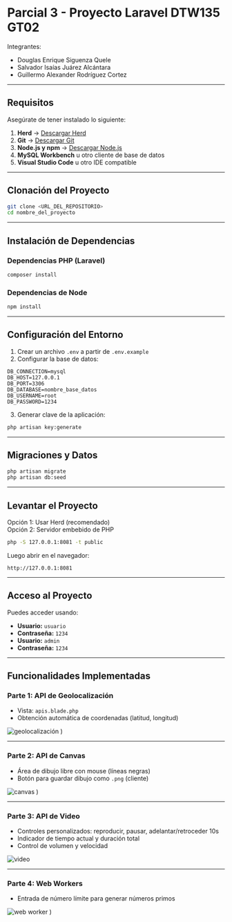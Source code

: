 
# Parcial 3 - Proyecto Laravel DTW135 GT02

Integrantes:  
- Douglas Enrique Siguenza Quele  
- Salvador Isaías Juárez Alcántara  
- Guillermo Alexander Rodríguez Cortez  

---

## Requisitos

Asegúrate de tener instalado lo siguiente:

1. **Herd** → [Descargar Herd](https://herd.laravel.com/)  
2. **Git** → [Descargar Git](https://git-scm.com/)  
3. **Node.js y npm** → [Descargar Node.js](https://nodejs.org/)  
4. **MySQL Workbench** u otro cliente de base de datos  
5. **Visual Studio Code** u otro IDE compatible  

---

## Clonación del Proyecto

```bash
git clone <URL_DEL_REPOSITORIO>
cd nombre_del_proyecto
```

---

## Instalación de Dependencias

### Dependencias PHP (Laravel)

```bash
composer install
```

### Dependencias de Node

```bash
npm install
```

---

## Configuración del Entorno

1. Crear un archivo `.env` a partir de `.env.example`
2. Configurar la base de datos:

```
DB_CONNECTION=mysql
DB_HOST=127.0.0.1
DB_PORT=3306
DB_DATABASE=nombre_base_datos
DB_USERNAME=root
DB_PASSWORD=1234
```

3. Generar clave de la aplicación:

```bash
php artisan key:generate
```

---

## Migraciones y Datos

```bash
php artisan migrate
php artisan db:seed
```

---

## Levantar el Proyecto

Opción 1: Usar Herd (recomendado)  
Opción 2: Servidor embebido de PHP

```bash
php -S 127.0.0.1:8081 -t public
```

Luego abrir en el navegador:

```
http://127.0.0.1:8081
```

---

## Acceso al Proyecto

Puedes acceder usando:

- **Usuario:** `usuario`
- **Contraseña:** `1234`
- **Usuario:** `admin`
- **Contraseña:** `1234`

---

## Funcionalidades Implementadas

### Parte 1: API de Geolocalización

- Vista: `apis.blade.php`
- Obtención automática de coordenadas (latitud, longitud)

![geolocalización](https://github.com/user-attachments/assets/dc21bc2a-b061-48f1-b7af-62bc43666afa)
)

---

### Parte 2: API de Canvas

- Área de dibujo libre con mouse (líneas negras)
- Botón para guardar dibujo como `.png` (cliente)

![canvas](https://github.com/user-attachments/assets/78f05b52-2dd6-4c70-9f55-ec2dbe8d0743)
)

---

### Parte 3: API de Video

- Controles personalizados: reproducir, pausar, adelantar/retroceder 10s
- Indicador de tiempo actual y duración total
- Control de volumen y velocidad

![video](https://github.com/user-attachments/assets/42ec9986-5cf6-4656-9478-d3de418afdab)

---

### Parte 4: Web Workers

- Entrada de número límite para generar números primos

![web worker](https://github.com/user-attachments/assets/471a0c19-a50c-4823-8b66-0bef489ec549)
)

